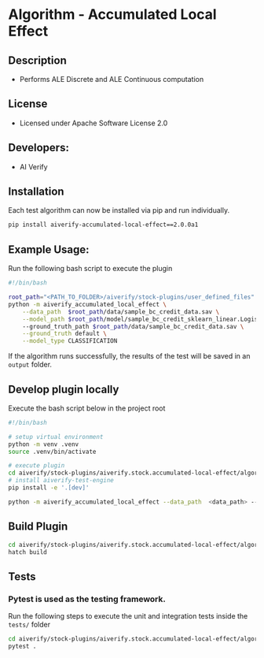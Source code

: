 # Algorithm - Accumulated Local Effect

## Description
* Performs ALE Discrete and ALE Continuous computation

## License
* Licensed under Apache Software License 2.0

## Developers:
* AI Verify

## Installation

Each test algorithm can now be installed via pip and run individually.

```sh
pip install aiverify-accumulated-local-effect==2.0.0a1
```

## Example Usage:

Run the following bash script to execute the plugin

```sh
#!/bin/bash

root_path="<PATH_TO_FOLDER>/aiverify/stock-plugins/user_defined_files"
python -m aiverify_accumulated_local_effect \
    --data_path  $root_path/data/sample_bc_credit_data.sav \
    --model_path $root_path/model/sample_bc_credit_sklearn_linear.LogisticRegression.sav \ 
    --ground_truth_path $root_path/data/sample_bc_credit_data.sav \
    --ground_truth default \
    --model_type CLASSIFICATION
```

If the algorithm runs successfully, the results of the test will be saved in an `output` folder. 

## Develop plugin locally

Execute the bash script below in the project root

```sh
#!/bin/bash

# setup virtual environment
python -m venv .venv
source .venv/bin/activate

# execute plugin
cd aiverify/stock-plugins/aiverify.stock.accumulated-local-effect/algorithms/accumulated_local_effect/
# install aiverify-test-engine 
pip install -e '.[dev]'

python -m aiverify_accumulated_local_effect --data_path  <data_path> --model_path <model_path> --ground_truth_path <ground_truth_path> --ground_truth <str> --model_type CLASSIFICATION --run_pipeline
```

## Build Plugin
```sh
cd aiverify/stock-plugins/aiverify.stock.accumulated-local-effect/algorithms/accumulated_local_effect/
hatch build
```

## Tests
### Pytest is used as the testing framework.
Run the following steps to execute the unit and integration tests inside the `tests/` folder

```sh
cd aiverify/stock-plugins/aiverify.stock.accumulated-local-effect/algorithms/accumulated_local_effect/
pytest .
```
